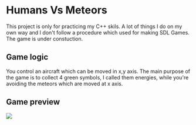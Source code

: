 # Humans Vs Meteors

This project is only for practicing my C++ skils. A lot of things
I do on my own way and I don't follow a procedure which used for making
SDL Games. The game is under constuction.

## Game logic
You control an aircraft which can be moved in x,y axis. The main purpose of the game is to collect 4 green symbols, I called them energies, while you're avoiding the meteors which are moved at x axis.  

## Game preview
![](/Images/github.gif)

